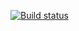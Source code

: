[![Build status](https://ci.appveyor.com/api/projects/status/vwxcvl4h6gt584ob?svg=true)](https://ci.appveyor.com/project/Ekaterlna/hwpatternstask2)
